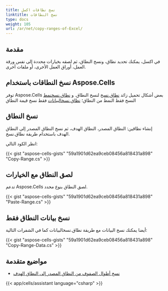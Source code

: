 ```yaml
---
title: نسخ نطاقات اكسل
linktitle: نسخ النطاقات
type: docs
weight: 105
url: /ar/net/copy-ranges-of-Excel/
---
```


## **مقدمة**

في اكسل، يمكنك تحديد نطاق، ونسخ النطاق، ثم لصقه بخيارات محددة إلى نفس ورقة العمل، أوراق العمل الأخرى، أو ملفات أخرى.

## **نسخ النطاقات باستخدام Aspose.Cells**

توفر Aspose.Cells بعض أشكال تحميل زائد [نطاق.نسخ](https://reference.aspose.com/cells/net/aspose.cells/range/copy/#copy) لنسخ النطاق.
و [نطاق.نسخنمط](https://reference.aspose.com/cells/net/aspose.cells/range/copystyle/) النسخ فقط النمط من النطاق؛ [نطاق.نسخالبيانات](https://reference.aspose.com/cells/net/aspose.cells/range/copydata/) فقط نسخ قيمة النطاق

## **نسخ النطاق**

إنشاء نطاقين: النطاق المصدر، النطاق الهدف، ثم نسخ النطاق المصدر إلى النطاق الهدف باستخدام طريقة نطاق.نسخ.

انظر الكود التالي:

{{< gist "aspose-cells-gists" "59a1901d62ea9ceb08456a818431a898" "Copy-Range.cs" >}}

## **لصق النطاق مع الخيارات**

تدعم Aspose.Cells لصق النطاق بنوع محدد.

{{< gist "aspose-cells-gists" "59a1901d62ea9ceb08456a818431a898" "Paste-Range.cs" >}}

## **نسخ بيانات النطاق فقط**
أيضا يمكنك نسخ البيانات مع طريقة نطاق.نسخالبيانات كما في الشفرات التالية:

{{< gist "aspose-cells-gists" "59a1901d62ea9ceb08456a818431a898" "Copy-Range-Data.cs" >}}

## **مواضيع متقدمة**
- [نسخ أطوال الصفوف من النطاق المصدر إلى النطاق الهدف](/cells/ar/net/copy-row-heights-of-source-range-to-destination-range/)


{{< app/cells/assistant language="csharp" >}}
